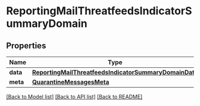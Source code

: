 # ReportingMailThreatfeedsIndicatorSummaryDomain

## Properties
Name | Type | Description | Notes
------------ | ------------- | ------------- | -------------
**data** | [**ReportingMailThreatfeedsIndicatorSummaryDomainData**](ReportingMailThreatfeedsIndicatorSummaryDomainData.md) |  | [optional] 
**meta** | [**QuarantineMessagesMeta**](QuarantineMessagesMeta.md) |  | [optional] 

[[Back to Model list]](../README.md#documentation-for-models) [[Back to API list]](../README.md#documentation-for-api-endpoints) [[Back to README]](../README.md)

